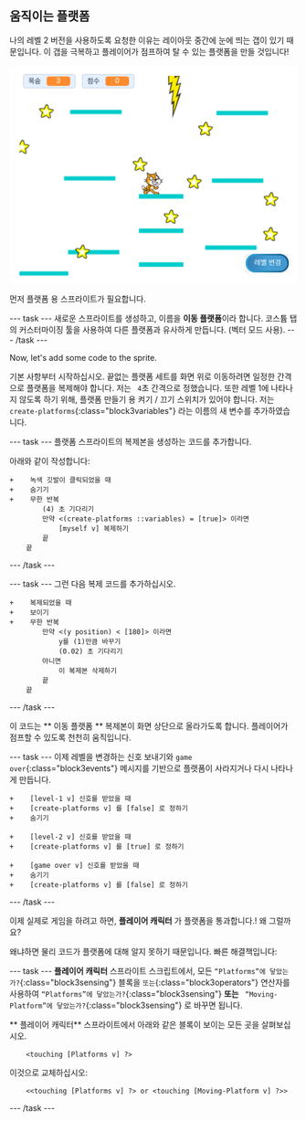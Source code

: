 ## 움직이는 플랫폼

나의 레벨 2 버전을 사용하도록 요청한 이유는 레이아웃 중간에 눈에 띄는 갭이 있기 때문입니다. 이 갭을 극복하고 플레이어가 점프하여 탈 수 있는 플랫폼을 만들 것입니다!

![다른 플랫폼이 있는 또 다른 레벨](images/movingPlatforms.png)

먼저 플랫폼 용 스프라이트가 필요합니다.

\--- task \--- 새로운 스프라이트를 생성하고, 이름을 **이동 플랫폼**이라 합니다. 코스튬 탭의 커스터마이징 툴을 사용하여 다른 플랫폼과 유사하게 만듭니다. \(벡터 모드 사용\). \--- /task \---

Now, let's add some code to the sprite.

기본 사항부터 시작하십시오. 끝없는 플랫폼 세트를 화면 위로 이동하려면 일정한 간격으로 플랫폼을 복제해야 합니다. 저는 ` 4`초 간격으로 정했습니다. 또한 레벨 1에 나타나지 않도록 하기 위해, 플랫폼 만들기 용 켜기 / 끄기 스위치가 있어야 합니다. 저는 `create-platforms`{:class="block3variables"} 라는 이름의 새 변수를 추가하였습니다.

\--- task \--- 플랫폼 스프라이트의 복제본을 생성하는 코드를 추가합니다.

아래와 같이 작성합니다:

```blocks3
+    녹색 깃발이 클릭되었을 때
+    숨기기
+    무한 반복
        (4) 초 기다리기
        만약 <(create-platforms ::variables) = [true]> 이라면
            [myself v] 복제하기
        끝
    끝
```

\--- /task \---

\--- task \--- 그런 다음 복제 코드를 추가하십시오.

```blocks3
+    복제되었을 때
+    보이기
+    무한 반복
        만약 <(y position) < [180]> 이라면
            y를 (1)만큼 바꾸기
            (0.02) 초 기다리기
        아니면
            이 복제본 삭제하기
        끝
    끝
```

\--- /task \---

이 코드는 ** 이동 플랫폼 ** 복제본이 화면 상단으로 올라가도록 합니다. 플레이어가 점프할 수 있도록 천천히 움직입니다.

\--- task \--- 이제 레벨을 변경하는 신호 보내기와 `game over`{:class="block3events"} 메시지를 기반으로 플랫폼이 사라지거나 다시 나타나게 만듭니다. 

```blocks3
+    [level-1 v] 신호를 받았을 때
+    [create-platforms v] 를 [false] 로 정하기
+    숨기기

+    [level-2 v] 신호를 받았을 때
+    [create-platforms v] 를 [true] 로 정하기

+    [game over v] 신호를 받았을 때
+    숨기기
+    [create-platforms v] 를 [false] 로 정하기
```

\--- /task \---

이제 실제로 게임을 하려고 하면, **플레이어 캐릭터** 가 플랫폼을 통과합니다.! 왜 그럴까요?

왜냐하면 물리 코드가 플랫폼에 대해 알지 못하기 때문입니다. 빠른 해결책입니다:

\--- task \--- **플레이어 캐릭터** 스프라이트 스크립트에서, 모든 `“Platforms”에 닿았는가?`{:class="block3sensing"} 블록을 `또는`{:class="block3operators"} 연산자를 사용하여 `“Platforms”에 닿았는가?`{:class="block3sensing"} **또는** ` “Moving-Platform”에 닿았는가?`{:class="block3sensing"} 로 바꾸면 됩니다.

** 플레이어 캐릭터** 스프라이트에서 아래와 같은 블록이 보이는 모든 곳을 살펴보십시오.

```blocks3
    <touching [Platforms v] ?>
```

이것으로 교체하십시오:

```blocks3
    <<touching [Platforms v] ?> or <touching [Moving-Platform v] ?>>
```

\--- /task \---